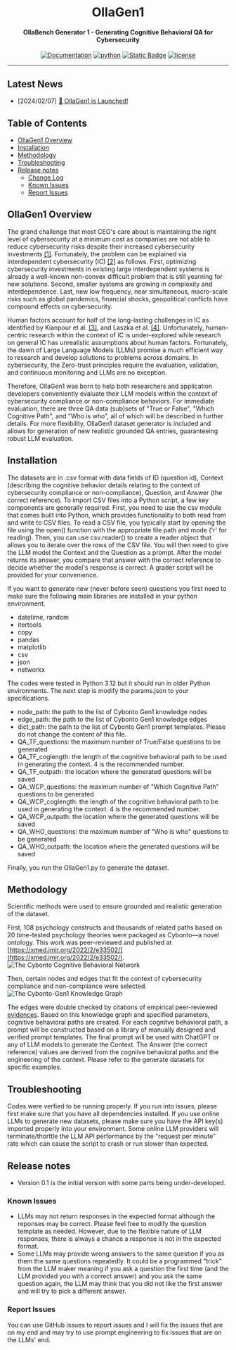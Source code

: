 
<div align="center">

OllaGen1
===========================
<h4> OllaBench Generator 1 - Generating Cognitive Behavioral QA for Cybersecurity</h4>

[![Documentation](https://img.shields.io/badge/docs-latest-brightgreen.svg?style=flat)]()
[![python](https://img.shields.io/badge/python-3.10-green)]()
[![Static Badge](https://img.shields.io/badge/release-0.1-green?style=flat&color=green)]()
[![license](https://img.shields.io/badge/license-Apache%202-blue)](./LICENSE)

---
<div align="left">

## Latest News
* [2024/02/07] [🚀 OllaGen1 is Launched!](https://github.com/Cybonto/OllaBench/tree/main/OllaGen1)

## Table of Contents

- [OllaGen1 Overview](#ollagen1-overview)
- [Installation](#installation)
- [Methodology](#methodology)
- [Troubleshooting](#troubleshooting)
- [Release notes](#release-notes)
  - [Change Log](#change-log)
  - [Known Issues](#known-issues)
  - [Report Issues](#report-issues)
 
## OllaGen1 Overview
The grand challenge that most CEO's care about is maintaining the right level of cybersecurity at a minimum cost as companies are not able to reduce cybersecurity risks despite their increased cybersecurity investments [[1]](https://www.qbusiness.pl/uploads/Raporty/globalrisk2021.pdf). Fortunately, the problem can be explained via interdependent cybersecurity (IC) [[2]](https://www.nber.org/system/files/working_papers/w8871/w8871.pdf) as follows. First, optimizing cybersecurity investments in existing large interdependent systems is already a well-known non-convex difficult problem that is still yearning for new solutions. Second, smaller systems are growing in complexity and interdependence. Last, new low frequency, near simultaneous, macro-scale risks such as global pandemics, financial shocks, geopolitical conflicts have compound effects on cybersecurity.

Human factors account for half of the long-lasting challenges in IC as identified by Kianpour et al. [[3]](https://www.mdpi.com/2071-1050/13/24/13677), and Laszka et al. [[4]](http://real.mtak.hu/21924/1/Buttyan4.pdf). Unfortunately, human-centric research within the context of IC is under-explored while research on general IC has unrealistic assumptions about human factors. Fortunately, the dawn of Large Language Models (LLMs) promise a much efficient way to research and develop solutions to problems across domains. In cybersecurity, the Zero-trust principles require the evaluation, validation, and continuous monitoring and LLMs are no exception.

Therefore, OllaGen1 was born to help both researchers and application developers conveniently evaluate their LLM models within the context of cybersecurity compliance or non-compliance behaviors. For immediate evaluation, there are three QA data (sub)sets of "True or False", "Which Cognitive Path", and "Who is who", all of which will be described in further details. For more flexibility, OllaGen1 dataset generator is included and allows for generation of new realistic grounded QA entries, guaranteeing robust LLM evaluation.

## Installation
The datasets are in .csv format with data fields of ID (question id), Context (describing the cognitive behavior details relating to the context of cybersecurity compliance or non-compliance), Question, and Answer (the correct reference). To import CSV files into a Python script, a few key components are generally required. First, you need to use the csv module that comes built into Python, which provides functionality to both read from and write to CSV files. To read a CSV file, you typically start by opening the file using the open() function with the appropriate file path and mode ('r' for reading). Then, you can use csv.reader() to create a reader object that allows you to iterate over the rows of the CSV file. You will then need to give the LLM model the Context and the Question as a prompt. After the model returns its answer, you compare that answer with the correct reference to decide whether the model's response is correct. A grader script will be provided for your convenience.

If you want to generate new (never before seen) questions you first need to make sure the following main libraries are installed in your python environment.
- datetime, random
- itertools
- copy
- pandas
- matplotlib
- csv
- json
- networkx

The codes were tested in Python 3.12 but it should run in older Python environments. The next step is modify the params.json to your specifications.
- node_path: the path to the list of Cybonto Gen1 knowledge nodes
- edge_path: the path to the list of Cybonto Gen1 knowledge edges
- dict_path: the path to the list of Cybonto Gen1 prompt templates. Please do not change the content of this file.
- QA_TF_questions: the maximum number of True/False questions to be generated
- QA_TF_coglength: the length of the cognitive behavioral path to be used in generating the context. 4 is the recommended number.
- QA_TF_outpath: the location where the generated questions will be saved
- QA_WCP_questions: the maximum number of "Which Cognitive Path" questions to be generated
- QA_WCP_coglength: the length of the cognitive behavioral path to be used in generating the context. 4 is the recommended number.
- QA_WCP_outpath: the location where the generated questions will be saved
- QA_WHO_questions: the maximum number of "Who is who" questions to be generated
- QA_WHO_outpath: the location where the generated questions will be saved

Finally, you run the OllaGen1.py to generate the dataset.
  
## Methodology
Scientific methods were used to ensure grounded and realistic generation of the dataset. 

First, 108 psychology constructs and thousands of related paths based on 20 time-tested psychology theories were packaged as Cybonto—a novel ontology. This work was peer-reviewed and published at [https://xmed.jmir.org/2022/2/e33502/](https://xmed.jmir.org/2022/2/e33502/).
![The Cybonto Cognitive Behavioral Network](https://github.com/Cybonto/OllaBench/assets/83996716/d42124ad-4682-4074-b7e5-b2c0c09721d9)

Then, certain nodes and edges that fit the context of cybersecurity compliance and non-compliance were selected.
![The Cybonto-Gen1 Knowledge Graph](https://github.com/Cybonto/OllaBench/assets/83996716/b5a10ddf-1b97-4f48-8a8e-018bb1368ff0)

The edges were double checked by citations of empirical peer-reviewed [evidences](./references). Based on this knowledge graph and specified parameters, cognitive behavioral paths are created. For each cognitve behavioral path, a prompt will be constructed based on a library of manually designed and verified prompt templates. The final prompt will be used with ChatGPT or any of LLM models to generate the Context. The Answer (the correct reference) values are derived from the cogniive behavioral paths and the engineering of the context. Please refer to the generate datasets for specific examples.

## Troubleshooting
Codes were verfied to be running properly. If you run into issues, please first make sure that you have all dependencies installed. If you use online LLMs to generate new datasets, please make sure you have the API key(s) imported properly into your environment. Some online LLM providers will terminate/thorttle the LLM API performance by the "request per minute" rate which can cause the script to crash or run slower than expected. 

## Release notes

  * Version 0.1 is the initial version with some parts being under-developed.

### Known Issues

  * LLMs may not return responses in the expected format although the reponses may be correct. Please feel free to modify the question template as needed. However, due to the flexible nature of LLM responses, there is always a chance a response is not in the expected format.
  * Some LLMs may provide wrong answers to the same question if you as them the same questions repeatedly. It could be a programmed "trick" from the LLM maker meaning if you ask a question the first time (and the LLM provided you with a correct answer) and you ask the same question again, the LLM may think that you did not like the first answer and will try to pick a different answer.

### Report Issues

You can use GitHub issues to report issues and I will fix the issues that are on my end and may try to use prompt engineering to fix issues that are on the LLMs' end.
